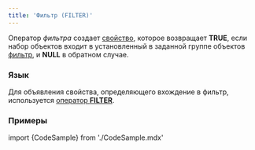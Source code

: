 ```yaml
---
title: 'Фильтр (FILTER)'
---
```


Оператор *фильтра* создает [свойство](Свойства.md), которое возвращает **TRUE**, если набор объектов входит в установленный в заданной группе объектов [фильтр](Структура_формы.md#фильтры), и **NULL** в обратном случае.

### Язык

Для объявления свойства, определяющего вхождение в фильтр, используется [оператор **FILTER**](Операторы_групп_объектов.md).

### Примеры

import {CodeSample} from './CodeSample.mdx'

<CodeSample url="https://ru-documentation.lsfusion.org/sample?file=OperatorPropertySample&block=groupobject"/>
